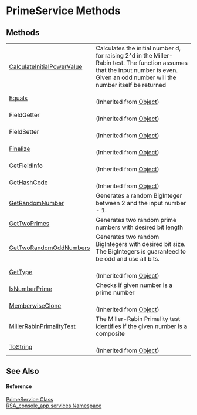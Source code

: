 # PrimeService Methods




## Methods
<table>
<tr>
<td><a href="23732c6a-d6b3-2547-4d11-b7e7b7833694">CalculateInitialPowerValue</a></td>
<td>Calculates the initial number d, for raising 2^d in the Miller-Rabin test. The function assumes that the input number is even. Given an odd number will the number itself be returned</td></tr>
<tr>
<td><a href="https://learn.microsoft.com/dotnet/api/system.object.equals#system-object-equals(system-object)" target="_blank" rel="noopener noreferrer">Equals</a></td>
<td><br />(Inherited from <a href="https://learn.microsoft.com/dotnet/api/system.object" target="_blank" rel="noopener noreferrer">Object</a>)</td></tr>
<tr>
<td>FieldGetter</td>
<td><br />(Inherited from <a href="https://learn.microsoft.com/dotnet/api/system.object" target="_blank" rel="noopener noreferrer">Object</a>)</td></tr>
<tr>
<td>FieldSetter</td>
<td><br />(Inherited from <a href="https://learn.microsoft.com/dotnet/api/system.object" target="_blank" rel="noopener noreferrer">Object</a>)</td></tr>
<tr>
<td><a href="https://learn.microsoft.com/dotnet/api/system.object.finalize#system-object-finalize" target="_blank" rel="noopener noreferrer">Finalize</a></td>
<td><br />(Inherited from <a href="https://learn.microsoft.com/dotnet/api/system.object" target="_blank" rel="noopener noreferrer">Object</a>)</td></tr>
<tr>
<td>GetFieldInfo</td>
<td><br />(Inherited from <a href="https://learn.microsoft.com/dotnet/api/system.object" target="_blank" rel="noopener noreferrer">Object</a>)</td></tr>
<tr>
<td><a href="https://learn.microsoft.com/dotnet/api/system.object.gethashcode#system-object-gethashcode" target="_blank" rel="noopener noreferrer">GetHashCode</a></td>
<td><br />(Inherited from <a href="https://learn.microsoft.com/dotnet/api/system.object" target="_blank" rel="noopener noreferrer">Object</a>)</td></tr>
<tr>
<td><a href="3e8ea91e-79a8-777c-b3c0-8166dcdb4a01">GetRandomNumber</a></td>
<td>Generates a random BigInteger between 2 and the input number - 1.</td></tr>
<tr>
<td><a href="b4450213-f7a2-ae39-4fd2-0475c7dfc0df">GetTwoPrimes</a></td>
<td>Generates two random prime numbers with desired bit length</td></tr>
<tr>
<td><a href="863c151d-5470-e46a-399b-678c60d3f1c8">GetTwoRandomOddNumbers</a></td>
<td>Generates two random BigIntegers with desired bit size. The BigIntegers is guaranteed to be odd and use all bits.</td></tr>
<tr>
<td><a href="https://learn.microsoft.com/dotnet/api/system.object.gettype#system-object-gettype" target="_blank" rel="noopener noreferrer">GetType</a></td>
<td><br />(Inherited from <a href="https://learn.microsoft.com/dotnet/api/system.object" target="_blank" rel="noopener noreferrer">Object</a>)</td></tr>
<tr>
<td><a href="61bc7249-8a52-e885-336a-a830d9194ff5">IsNumberPrime</a></td>
<td>Checks if given number is a prime number</td></tr>
<tr>
<td><a href="https://learn.microsoft.com/dotnet/api/system.object.memberwiseclone#system-object-memberwiseclone" target="_blank" rel="noopener noreferrer">MemberwiseClone</a></td>
<td><br />(Inherited from <a href="https://learn.microsoft.com/dotnet/api/system.object" target="_blank" rel="noopener noreferrer">Object</a>)</td></tr>
<tr>
<td><a href="4a9d3d40-6a11-e1e1-d714-1e1b2e2e63b5">MillerRabinPrimalityTest</a></td>
<td>The Miller-Rabin Primality test identifies if the given number is a composite</td></tr>
<tr>
<td><a href="https://learn.microsoft.com/dotnet/api/system.object.tostring#system-object-tostring" target="_blank" rel="noopener noreferrer">ToString</a></td>
<td><br />(Inherited from <a href="https://learn.microsoft.com/dotnet/api/system.object" target="_blank" rel="noopener noreferrer">Object</a>)</td></tr>
</table>

## See Also


#### Reference
<a href="f5d89780-faba-1ae3-744e-52de67743f9f">PrimeService Class</a>  
<a href="e62a6912-ae2b-9956-1793-29f38c459ec4">RSA_console_app.services Namespace</a>  
